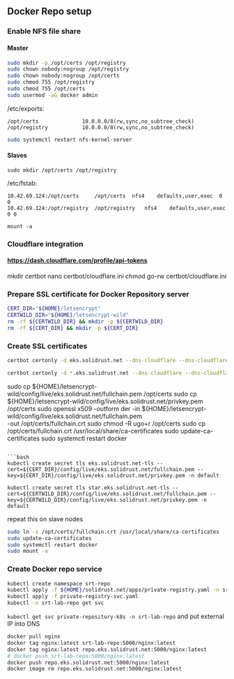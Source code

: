 ## Docker Repo setup
### Enable NFS file share
#### Master
```bash
sudo mkdir -p /opt/certs /opt/registry
sudo chown nobody:nogroup /opt/registry
sudo chown nobody:nogroup /opt/certs
sudo chmod 755 /opt/registry
sudo chmod 755 /opt/certs
sudo usermod -aG docker admin
```

/etc/exports:
```
/opt/certs              10.0.0.0/8(rw,sync,no_subtree_check)
/opt/registry           10.0.0.0/8(rw,sync,no_subtree_check)
```

```bash
sudo systemctl restart nfs-kernel-server
```

#### Slaves
`sudo mkdir /opt/certs /opt/registry`

/etc/fstab:
```
10.42.69.124:/opt/certs	    /opt/certs	nfs4	defaults,user,exec	0 0
10.42.69.124:/opt/registry	/opt/registry	nfs4	defaults,user,exec	0 0
```

`mount -a`


### Cloudflare integration

#### https://dash.cloudflare.com/profile/api-tokens
 mkdir certbot
 nano certbot/cloudflare.ini
 chmod go-rw certbot/cloudflare.ini


### Prepare SSL certificate for Docker Repository server

```bash
CERT_DIR="${HOME}/letsencrypt"
CERTWILD_DIR="${HOME}/letsencrypt-wild"
rm -rf ${CERTWILD_DIR} && mkdir -p ${CERTWILD_DIR}
rm -rf ${CERT_DIR} && mkdir -p ${CERT_DIR}
```

### Create SSL certificates

```bash
certbot certonly -d eks.solidrust.net --dns-cloudflare --dns-cloudflare-credentials ${HOME}/certbot/cloudflare.ini --logs-dir ${CERT_DIR}/log/ --config-dir ${CERT_DIR}/config/ --work-dir ${CERT_DIR}/work/ -m shaun@solidrust.net --agree-tos --server https://acme-v02.api.letsencrypt.org/directory
```

```bash
certbot certonly -d *.eks.solidrust.net --dns-cloudflare --dns-cloudflare-credentials ${HOME}/certbot/cloudflare.ini --logs-dir ${CERTWILD_DIR}/log/ --config-dir ${CERTWILD_DIR}/config/ --work-dir ${CERTWILD_DIR}/work/ -m shaun@solidrust.net --agree-tos --server https://acme-v02.api.letsencrypt.org/directory
```

sudo cp ${HOME}/letsencrypt-wild/config/live/eks.solidrust.net/fullchain.pem /opt/certs
sudo cp ${HOME}/letsencrypt-wild/config/live/eks.solidrust.net/privkey.pem /opt/certs
sudo openssl x509 -outform der -in ${HOME}/letsencrypt-wild/config/live/eks.solidrust.net/fullchain.pem \
  -out /opt/certs/fullchain.crt
sudo chmod -R ugo+r /opt/certs
sudo cp /opt/certs/fullchain.crt /usr/local/share/ca-certificates
sudo update-ca-certificates
sudo systemctl restart docker
```

```bash
kubectl create secret tls eks.solidrust.net-tls --cert=${CERT_DIR}/config/live/eks.solidrust.net/fullchain.pem --key=${CERT_DIR}/config/live/eks.solidrust.net/privkey.pem -n default

kubectl create secret tls star.eks.solidrust.net-tls --cert=${CERTWILD_DIR}/config/live/eks.solidrust.net/fullchain.pem --key=${CERTWILD_DIR}/config/live/eks.solidrust.net/privkey.pem -n default
```

repeat this on slave nodes
```bash
sudo ln -s /opt/certs/fullchain.crt /usr/local/share/ca-certificates
sudo update-ca-certificates
sudo systemctl restart docker
sudo mount -a
```

### Create Docker repo service

```bash
kubectl create namespace srt-repo
kubectl apply -f ${HOME}/solidrust.net/apps/private-registry.yaml -n srt-repo
kubectl apply -f private-registry-svc.yaml
kubectl -n srt-lab-repo get svc
```

 `kubectl get svc private-repository-k8s -n srt-lab-repo` and put external IP into DNS

```bash
docker pull nginx
docker tag nginx:latest srt-lab-repo:5000/nginx:latest
docker tag nginx:latest repo.eks.solidrust.net:5000/nginx:latest
# docker push srt-lab-repo:5000/nginx:latest
docker push repo.eks.solidrust.net:5000/nginx:latest
docker image rm repo.eks.solidrust.net:5000/nginx:latest
```